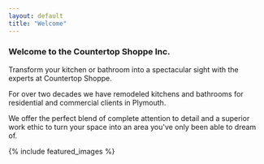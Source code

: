 ```yaml
---
layout: default
title: "Welcome"
---
```

### Welcome to the Countertop Shoppe Inc.

Transform your kitchen or bathroom into a spectacular sight with the experts at Countertop Shoppe.

For over two decades we have remodeled kitchens and bathrooms for residential and commercial clients in Plymouth.

We offer the perfect blend of complete attention to detail and a superior work ethic to turn your space into an area you've only been able to dream of.

{% include featured_images %}

